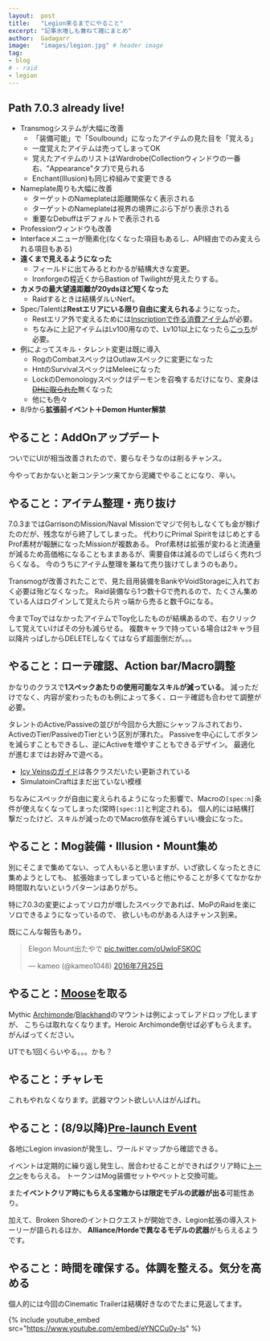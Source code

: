 ```yaml
---
layout:  post
title:   "Legion来るまでにやること"
excerpt: "記事水増しも兼ねて雑にまとめ"
author:  Gadagarr
image:   "images/legion.jpg" # header image
tag:
- blog
# - raid
- legion
---
```


## Path 7.0.3 already live!

- Transmogシステムが大幅に改善
    - 「装備可能」で「Soulbound」になったアイテムの見た目を「覚える」
    - 一度覚えたアイテムは売ってしまってOK
    - 覚えたアイテムのリストはWardrobe(Collectionウィンドウの一番右、"Appearance"タブ)で見られる
    - Enchant(Illusion)も同じ枠組みで変更できる
- Nameplate周りも大幅に改善
    - ターゲットのNameplateは距離関係なく表示される
    - ターゲットのNameplateは視界の境界にぶら下がり表示される
    - 重要なDebuffはデフォルトで表示される
- Professionウィンドウも改善
- Interfaceメニューが簡素化(なくなった項目もあるし、API経由でのみ変えられる項目もある)
- **遠くまで見えるようになった**
    - フィールドに出てみるとわかるが結構大きな変更。
    - Ironforgeの程近くからBastion of Twilightが見えたりする。
- **カメラの最大望遠距離が20ydsほど短くなった**
    - Raidするときは結構ダルいNerf。
- Spec/Talentは**Restエリアにいる限り自由に変えられる**ようになった。
    - Restエリア外で変えるためには[Inscriptionで作る消費アイテム](http://www.wowdb.com/items/141640-tome-of-the-clear-mind)が必要。
    - ちなみに上記アイテムはLv100用なので、Lv101以上になったら[こっち](http://www.wowdb.com/items/141446-tome-of-the-tranquil-mind)が必要。
- 例によってスキル・タレント変更は既に導入
    - RogのCombatスペックはOutlawスペックに変更になった
    - HntのSurvivalスペックはMeleeになった
    - LockのDemonologyスペックはデーモンを召喚するだけになり、変身は~~[DHに取られた](http://www.wowdb.com/spells/187827-metamorphosis)~~無くなった
    - 他にも色々
- 8/9から**拡張前イベント＋Demon Hunter解禁**

## やること：AddOnアップデート
ついでにUIが相当改善されたので、要らなそうなのは削るチャンス。

今やっておかないと新コンテンツ来てから泥縄でやることになり、辛い。

## やること：アイテム整理・売り抜け
7.0.3まではGarrisonのMission/Naval Missionでマジで何もしなくても金が稼げたのだが、残念ながら終了してしまった。
代わりにPrimal SpiritをはじめとするProf素材が報酬になったMissionが複数ある。
Prof素材は拡張が変わると流通量が減るため高価格になることもままあるが、需要自体は減るのでしばらく売れづらくなる。
今のうちにアイテム整理を兼ねて売り抜けてしまうのもあり。

Transmogが改善されたことで、見た目用装備をBankやVoidStorageに入れておく必要は殆どなくなった。
Raid装備なら1つ数十Gで売れるので、たくさん集めている人はログインして覚えたら片っ端から売ると数千Gになる。

今までToyではなかったアイテムでToy化したものが結構あるので、右クリックして覚えていけばその分も減らせる。
複数キャラで持っている場合は2キャラ目以降片っぱしからDELETEしなくてはならず超面倒だが。。。

## やること：ローテ確認、Action bar/Macro調整
かなりのクラスで**1スペックあたりの使用可能なスキルが減っている**。
減っただけでなく、内容が変わったものも例によって多く、ローテ確認も合わせて調整が必要。

タレントのActive/Passiveの並びが今回から大胆にシャッフルされており、ActiveのTier/PassiveのTierという区別が薄れた。
Passiveを中心にしてボタンを減らすこともできるし、逆にActiveを増やすこともできるデザイン。
最適化が進むまではお好みで遊べる。

- [Icy Veinsのガイド](http://www.icy-veins.com/wow/class-guides)は各クラスだいたい更新されている
- SimulatoinCraftはまだ出ていない模様

ちなみにスペックが自由に変えられるようになった影響で、Macroの`[spec:n]`条件が使えなくなってしまった(常時`[spec:1]`と判定される)。
個人的には結構打撃だったけど、スキルが減ったのでMacro依存を減らすいい機会になった。

## やること：Mog装備・Illusion・Mount集め
別にそこまで集めてない、って人もいると思いますが、いざ欲しくなったときに集めようとしても、
拡張始まってしまっていると他にやることが多くてなかなか時間取れないというパターンはありがち。

特に7.0.3の変更によってソロ力が増したスペックであれば、MoPのRaidを楽にソロできるようになっているので、
欲しいものがある人はチャンス到来。

既にこんな報告もあり。

<blockquote class="twitter-tweet" data-lang="ja"><p lang="ja" dir="ltr">Elegon Mount出たやで <a href="https://t.co/oUwIoFSKOC">pic.twitter.com/oUwIoFSKOC</a></p>&mdash; kameo (@kameo1048) <a href="https://twitter.com/kameo1048/status/757553888434061314">2016年7月25日</a></blockquote>
<script async src="//platform.twitter.com/widgets.js" charset="utf-8"></script>

## やること：[Moose](http://www.wowdb.com/items/128422-reins-of-the-grove-warden)を取る
Mythic [Archimonde](http://www.wowdb.com/items/123890-felsteel-annihilator)/[Blackhand](http://www.wowdb.com/items/116660-ironhoof-destroyer)のマウントは例によってレアドロップ化しますが、
こちらは取れなくなります。Heroic Archimonde倒せば必ずもらえます。がんばってください。

UTでも1回くらいやる。。。かも？

## やること：チャレモ
これもやれなくなります。武器マウント欲しい人はがんばれ。

## やること：(8/9以降)[Pre-launch Event](http://www.wowhead.com/guides/legion/pre-patch-demon-event)
各地にLegion invasionが発生し、ワールドマップから確認できる。

イベントは定期的に繰り返し発生し、居合わせることができればクリア時に[トークン](http://www.wowdb.com/currencies/1226-nethershard)をもらえる。
トークンはMog装備セットやペットと交換可能。

また**イベントクリア時にもらえる宝箱からは限定モデルの武器が出る**可能性あり。

加えて、Broken Shoreのイントロクエストが開始でき、Legion拡張の導入ストーリーが語られるほか、
**Alliance/Hordeで異なるモデルの武器**がもらえるようです。

## やること：時間を確保する。体調を整える。気分を高める
個人的には今回のCinematic Trailerは結構好きなのでたまに見返してます。

{% include youtube_embed src="https://www.youtube.com/embed/eYNCCu0y-Is" %}
